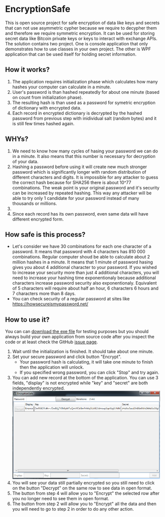 # EncryptionSafe
This is open source project for safe encryption of data like keys and secrets that can not use asymmetric cypher because we require to decypher them and therefore we require symmetric encryption. It can be used for storing secret data like Bitcoin private keys or keys to interact with exchange APIs.
The solution contains two project. One is console application that only demonstrates how to use classes in your own project. The other is WPF application that can be used itself for holding secret information.

## How it works?
1. The application requires initialization phase which calculates how many hashes your computer can calculate in a minute.
2. User's password is than hashed repeatedly for about one minute (based on count from initialization phase).
3. The resulting hash is than used as a password for symetric encryption of dictionary with encrypted data.
4. Each record in encrypted dictionary is decrypted by the hashed password from previous step with inidividual salt (random bytes) and it is still few times hashed again.

## WHYs?
1. We need to know how many cycles of hasing your password we can do in a minute. It also means that this number is necessary for decryption of your data.
2. Hashing a password before using it will create new much stronger password which is significantly longer with random distribution of different characters and digits. It is impossible for any attacker to guess the correct hash because for SHA256 there is about 10^77 combinations. The weak point is your original password and it's security can be increased by repeated hashing. This way any attacker will be able to try only 1 candidate for your password instead of many thousands or millions. 
3. 
4. Since each record has its own password, even same data will have different encrypted form.

## How safe is this process?
* Let's consider we have 30 combinations for each one character of a password. It means that password with 4 characters has 810 000 combinations. Regular computer shoud be able to calculate about 2 million hashes in a minute. It means that 1 minute of password hasing gives you about 4 additional character to your password. If you wished to increase your security more than just 4 additional characters, you will need to increase your hashing time exponentionaly because additional characters increase password security also exponentionaly. Equivalent of 5 characters will require about half an hour, 6 characters 6 hours and 7 characters more than 8 days.
* You can check security of a regular password at sites like https://howsecureismypassword.net/

## How to use it?
You can can [download the exe file](https://github.com/petermail/EncryptionSafe/raw/master/Info/EncryptonView.exe) for testing purposes but you should always build your own application from source code after you inspect the code or at least check the GitHub [issue page](https://github.com/petermail/EncryptionSafe/issues).

1. Wait until the initialization is finished. It should take about one minute.
2. Set your secure password and click button "Encrypt".
	* Your password hash is calculating, it will take one minute to finish then the application will unlock.
	* If you specified wrong password, you can click "Stop" and try again.
3. You can add new record at the bottom of the application. You can use 3 fields, "display" is not encrypted while "key" and "secret" are both independently encrypted.
![Application printscreen.](https://raw.githubusercontent.com/petermail/EncryptionSafe/master/Info/EncryptionSafe.png)
4. You will see your data still partially encrypted so you still need to click on the button "Decrypt" on the same row to see data in open format.
5. The button from step 4 will allow you to "Encrypt" the selected row after you no longer need to see them in open format.
6. The button from step 2 will allow you to "Encrypt" all the data and then you will need to go to step 2 in order to do any other action.
